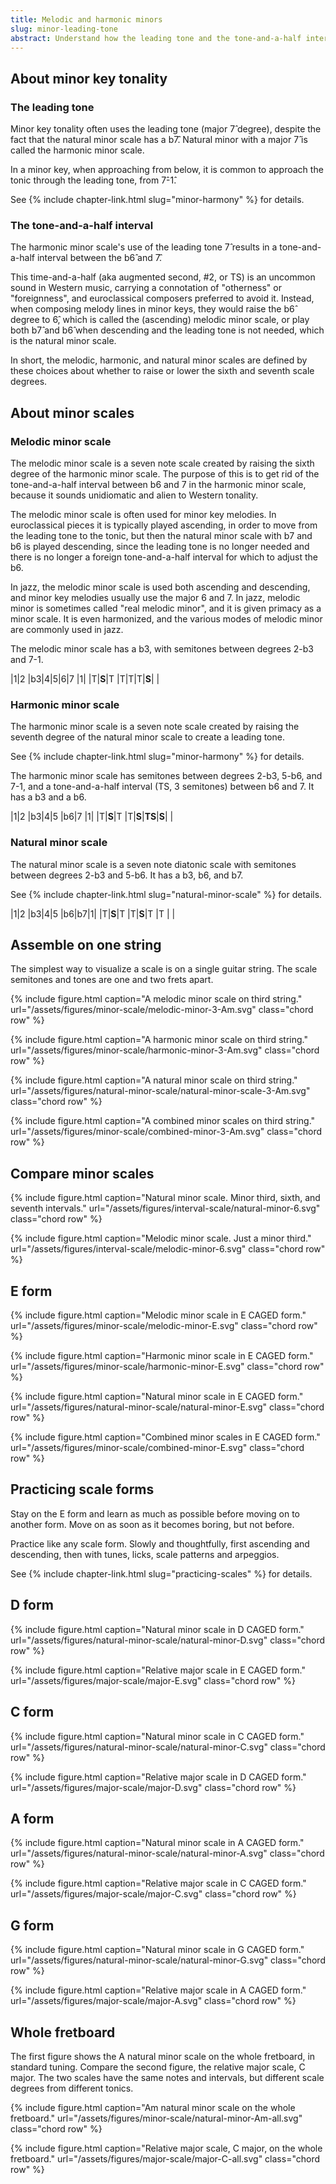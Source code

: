 ```yaml
---
title: Melodic and harmonic minors
slug: minor-leading-tone
abstract: Understand how the leading tone and the tone-and-a-half interval are handled in euroclassical minor key tonality to make sense of the various minor scales, and unlock the minor feel. 
---
```


## About minor key tonality

### The leading tone

Minor key tonality often uses the leading tone (major 7&#x302; degree),
despite the fact that the natural minor scale has a b7&#x302;.
Natural minor with a major 7&#x302; is called the harmonic minor scale.

In a minor key, 
when approaching from below,
it is common to approach the tonic through the leading tone,
from 7&#x302;-1&#x302;.

See {% include chapter-link.html slug="minor-harmony" %} for details.

### The tone-and-a-half interval

The harmonic minor scale's use of the leading tone 7&#x302; results in 
a tone-and-a-half interval between the b6&#x302; and 7&#x302;. 

This time-and-a-half (aka augmented second, #2, or TS) is an uncommon sound in Western music,
carrying a connotation of "otherness" or "foreignness",
and euroclassical composers preferred to avoid it. 
Instead,
when composing melody lines in minor keys,
they would raise the b6&#x302; degree to 6&#x302;,
which is called the (ascending) melodic minor scale,
or play both b7&#x302; and b6&#x302; when descending and the leading tone is not needed,
which is the natural minor scale. 

In short, the melodic, harmonic, and natural minor scales are defined by
these choices about whether to raise or lower the sixth and seventh scale degrees.

## About minor scales

### Melodic minor scale

The melodic minor scale is a seven note scale 
created by raising the sixth degree of the harmonic minor scale.
The purpose of this is to get rid of the tone-and-a-half interval between b6 and 7 in the harmonic minor scale,
because it sounds unidiomatic and alien to Western tonality.

The melodic minor scale is often used for minor key melodies.
In euroclassical pieces it is typically played ascending,
in order to move from the leading tone to the tonic,
but then the natural minor scale with b7 and b6 is played descending,
since the leading tone is no longer needed
and there is no longer a foreign tone-and-a-half interval for which to adjust the b6. 

In jazz, 
the melodic minor scale is used both ascending and descending,
and minor key melodies usually use the major 6 and 7.
In jazz, melodic minor is sometimes called "real melodic minor",
and it is given primacy as a minor scale.
It is even harmonized,
and the various modes of melodic minor are commonly used in jazz.

The melodic minor scale has a b3,
with semitones between degrees 2-b3 and 7-1.

<div class="table-wrapper" markdown="block">

|1|2    |b3|4|5|6|7    |1|
|T|**S**|T |T|T|T|**S**| |

</div>

### Harmonic minor scale 

The harmonic minor scale is a seven note scale 
created by raising the seventh degree of the natural minor scale
to create a leading tone.

See {% include chapter-link.html slug="minor-harmony" %} for details.

The harmonic minor scale has semitones between degrees 2-b3, 5-b6, and 7-1,
and a tone-and-a-half interval (TS, 3 semitones) between b6 and 7.
It has a b3 and a b6.

<div class="table-wrapper" markdown="block">

|1|2    |b3|4|5    |b6|7    |1|
|T|**S**|T |T|**S**|**TS**|**S**| |

</div>

### Natural minor scale

The natural minor scale is a seven note diatonic scale 
with semitones between degrees 2-b3 and 5-b6.
It has a b3, b6, and b7.

See {% include chapter-link.html slug="natural-minor-scale" %} for details.

<div class="table-wrapper" markdown="block">

|1|2    |b3|4|5    |b6|b7|1|
|T|**S**|T |T|**S**|T |T | |

</div>

## Assemble on one string

The simplest way to visualize a scale is on a single guitar string.
The scale semitones and tones are one and two frets apart.

{% include figure.html
    caption="A melodic minor scale on third string."
    url="/assets/figures/minor-scale/melodic-minor-3-Am.svg"
    class="chord row"
%}

{% include figure.html
    caption="A harmonic minor scale on third string."
    url="/assets/figures/minor-scale/harmonic-minor-3-Am.svg"
    class="chord row"
%}

{% include figure.html
    caption="A natural minor scale on third string."
    url="/assets/figures/natural-minor-scale/natural-minor-scale-3-Am.svg"
    class="chord row"
%}

{% include figure.html
    caption="A combined minor scales on third string."
    url="/assets/figures/minor-scale/combined-minor-3-Am.svg"
    class="chord row"
%}

## Compare minor scales

{% include figure.html
    caption="Natural minor scale. Minor third, sixth, and seventh intervals."
    url="/assets/figures/interval-scale/natural-minor-6.svg"
    class="chord row"
%}

{% include figure.html
    caption="Melodic minor scale. Just a minor third."
    url="/assets/figures/interval-scale/melodic-minor-6.svg"
    class="chord row"
%}

## E form

{% include figure.html
    caption="Melodic minor scale in E CAGED form."
    url="/assets/figures/minor-scale/melodic-minor-E.svg"
    class="chord row"
%}

{% include figure.html
    caption="Harmonic minor scale in E CAGED form."
    url="/assets/figures/minor-scale/harmonic-minor-E.svg"
    class="chord row"
%}

{% include figure.html
    caption="Natural minor scale in E CAGED form."
    url="/assets/figures/natural-minor-scale/natural-minor-E.svg"
    class="chord row"
%}

{% include figure.html
    caption="Combined minor scales in E CAGED form."
    url="/assets/figures/minor-scale/combined-minor-E.svg"
    class="chord row"
%}


## Practicing scale forms

Stay on the E form and learn as much as possible before moving on to another form.
Move on as soon as it becomes boring,
but not before.

Practice like any scale form.
Slowly and thoughtfully,
first ascending and descending, 
then with tunes, licks, scale patterns and arpeggios.

See {% include chapter-link.html slug="practicing-scales" %} for details. 


## D form

{% include figure.html
    caption="Natural minor scale in D CAGED form."
    url="/assets/figures/natural-minor-scale/natural-minor-D.svg"
    class="chord row"
%}

{% include figure.html
    caption="Relative major scale in E CAGED form."
    url="/assets/figures/major-scale/major-E.svg"
    class="chord row"
%}

## C form

{% include figure.html
    caption="Natural minor scale in C CAGED form."
    url="/assets/figures/natural-minor-scale/natural-minor-C.svg"
    class="chord row"
%}

{% include figure.html
    caption="Relative major scale in D CAGED form."
    url="/assets/figures/major-scale/major-D.svg"
    class="chord row"
%}

## A form

{% include figure.html
    caption="Natural minor scale in A CAGED form."
    url="/assets/figures/natural-minor-scale/natural-minor-A.svg"
    class="chord row"
%}

{% include figure.html
    caption="Relative major scale in C CAGED form."
    url="/assets/figures/major-scale/major-C.svg"
    class="chord row"
%}

## G form

{% include figure.html
    caption="Natural minor scale in G CAGED form."
    url="/assets/figures/natural-minor-scale/natural-minor-G.svg"
    class="chord row"
%}

{% include figure.html
    caption="Relative major scale in A CAGED form."
    url="/assets/figures/major-scale/major-A.svg"
    class="chord row"
%}

## Whole fretboard

The first figure shows the A natural minor scale on the whole fretboard,
in standard tuning.
Compare the second figure,
the relative major scale,
C major.
The two scales have the same notes and intervals,
but different scale degrees from different tonics.

{% include figure.html
    caption="Am natural minor scale on the whole fretboard."
    url="/assets/figures/minor-scale/natural-minor-Am-all.svg"
    class="chord row"
%}

{% include figure.html
    caption="Relative major scale, C major, on the whole fretboard."
    url="/assets/figures/major-scale/major-C-all.svg"
    class="chord row"
%}

